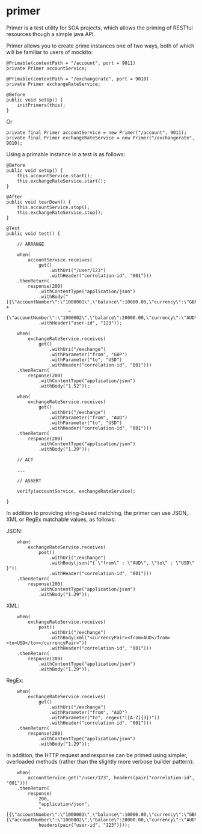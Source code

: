 
primer
======

Primer is a test utility for SOA projects, which allows the priming of RESTful resources though a simple java API.

Primer allows you to create prime instances one of two ways, both of which will be familiar to users of mockito:

    @Primable(contextPath = "/account", port = 9011)
    private Primer accountService;

    @Primable(contextPath = "/exchangerate", port = 9010)
    private Primer exchangeRateService;

    @Before
    public void setUp() {
        initPrimers(this);
    }

Or

    private final Primer accountService = new Primer("/account", 9011);
    private final Primer exchangeRateService = new Primer("/exchangerate", 9010);


Using a primable instance in a test is as follows:

    @Before
    public void setUp() {
        this.accountService.start();
        this.exchangeRateService.start();
    }

    @After
    public void tearDown() {
        this.accountService.stop();
        this.exchangeRateService.stop();
    }

    @Test
    public void test() {

        // ARRANGE

        when(
            accountService.receives(
                get()
                    .withUri("/user/123")
                    .withHeader("correlation-id", "001")))
        .thenReturn(
            response(200)
                .withContentType("application/json")
                .withBody("[{\"accountNumber\":\"1000001\",\"balance\":10000.00,\"currency\":\"GBP\"}," +
                           "{\"accountNumber\":\"1000002\",\"balance\":20000.00,\"currency\":\"AUD\"}]")
                .withHeader("user-id", "123"));

        when(
            exchangeRateService.receives(
                get()
                    .withUri("/exchange")
                    .withParameter("from", "GBP")
                    .withParameter("to", "USD")
                    .withHeader("correlation-id", "001")))
        .thenReturn(
            response(200)
                .withContentType("application/json")
                .withBody("1.52"));

        when(
            exchangeRateService.receives(
                get()
                    .withUri("/exchange")
                    .withParameter("from", "AUD")
                    .withParameter("to", "USD")
                    .withHeader("correlation-id", "001")))
        .thenReturn(
            response(200)
                .withContentType("application/json")
                .withBody("1.29"));

        // ACT

        ...

        // ASSERT

        verify(accountService, exchangeRateService);

    }

In addition to providing string-based matching, the primer can use JSON, XML or RegEx matchable values, as follows:

JSON:

        when(
            exchangeRateService.receives(
                post()
                    .withUri("/exchange")
                    .withBody(json("{ \"from\" : \"AUD\", \"to\" : \"USD\" }"))
                    .withHeader("correlation-id", "001")))
        .thenReturn(
            response(200)
                .withContentType("application/json")
                .withBody("1.29"));

XML:

        when(
            exchangeRateService.receives(
                post()
                    .withUri("/exchange")
                    .withBody(xml("<currencyPair><from>AUD</from><to>USD</to></currencyPair>"))
                    .withHeader("correlation-id", "001")))
        .thenReturn(
            response(200)
                .withContentType("application/json")
                .withBody("1.29"));

RegEx:

        when(
            exchangeRateService.receives(
                get()
                    .withUri("/exchange")
                    .withParameter("from", "AUD")
                    .withParameter("to", regex("([A-Z]{3})"))
                    .withHeader("correlation-id", "001")))
        .thenReturn(
            response(200)
                .withContentType("application/json")
                .withBody("1.29"));


In addition, the HTTP request and response can be primed using simpler, overloaded methods (rather than the slightly more verbose builder pattern):

        when(
            accountService.get("/user/123", headers(pair("correlation-id", "001")))
        .thenReturn(
            response(
                200,
                "application/json",
                "[{\"accountNumber\":\"1000001\",\"balance\":10000.00,\"currency\":\"GBP\"},{\"accountNumber\":\"1000002\",\"balance\":20000.00,\"currency\":\"AUD\"}]",
                headers(pair("user-id", "123"))));
